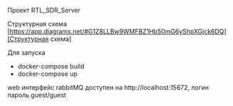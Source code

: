 Проект RTL_SDR_Server

Структурная схема 
[https://app.diagrams.net/#G1Z8LLBw9WMFBZ1Hb50mG6yShpXGjck6DQ][Структурная схема]



[Структурная схема]: https://app.diagrams.net/#G1Z8LLBw9WMFBZ1Hb50mG6yShpXGjck6DQ

Для запуска 
-  docker-compose build
-  docker-compose up

web интерфейс rabbitMQ доступен на http://localhost:15672, логин пароль guest/guest
